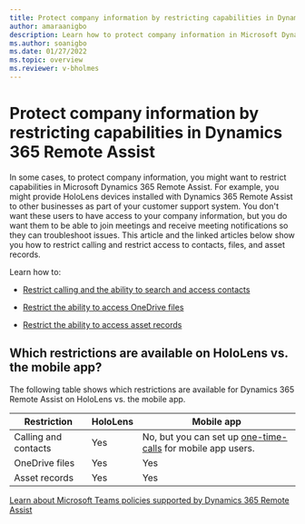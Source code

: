 ```yaml
---
title: Protect company information by restricting capabilities in Dynamics 365 Remote Assist
author: amaraanigbo
description: Learn how to protect company information in Microsoft Dynamics 365 Remote Assist by restricting capabilities, including calling, access to OneDrive files, access to asset records, and the ability to sign out of the app.
ms.author: soanigbo
ms.date: 01/27/2022
ms.topic: overview
ms.reviewer: v-bholmes
---
```


# Protect company information by restricting capabilities in Dynamics 365 Remote Assist

In some cases, to protect company information, you might want to restrict capabilities in Microsoft Dynamics 365 Remote Assist. For example, you might provide HoloLens devices installed with Dynamics 365 Remote Assist to other businesses as part of your customer support system. You don't want these users to have access to your company information, but you do want them to be able to join meetings and receive meeting notifications so they can troubleshoot issues. This article and the linked articles below show you how to  restrict calling and restrict access to contacts, files, and asset records.

Learn how to:

- [Restrict calling and the ability to search and access contacts](restricted-mode-calling.md)

- [Restrict the ability to access OneDrive files](restricted-mode-files.md)

- [Restrict the ability to access asset records](restricted-mode-assets.md)

## Which restrictions are available on HoloLens vs. the mobile app?

The following table shows which restrictions are available for Dynamics 365 Remote Assist on HoloLens vs. the mobile app. 

|Restriction|HoloLens|Mobile app|
|-----------------------------------------------|-----------|----------|
|Calling and contacts|Yes|No, but you can set up [one-time-calls](one-time-call.md) for mobile app users.|
|OneDrive files|Yes|Yes|
|Asset records|Yes|Yes|

[Learn about Microsoft Teams policies supported by Dynamics 365 Remote Assist](/dynamics365/mixed-reality/remote-assist/teams-policies)